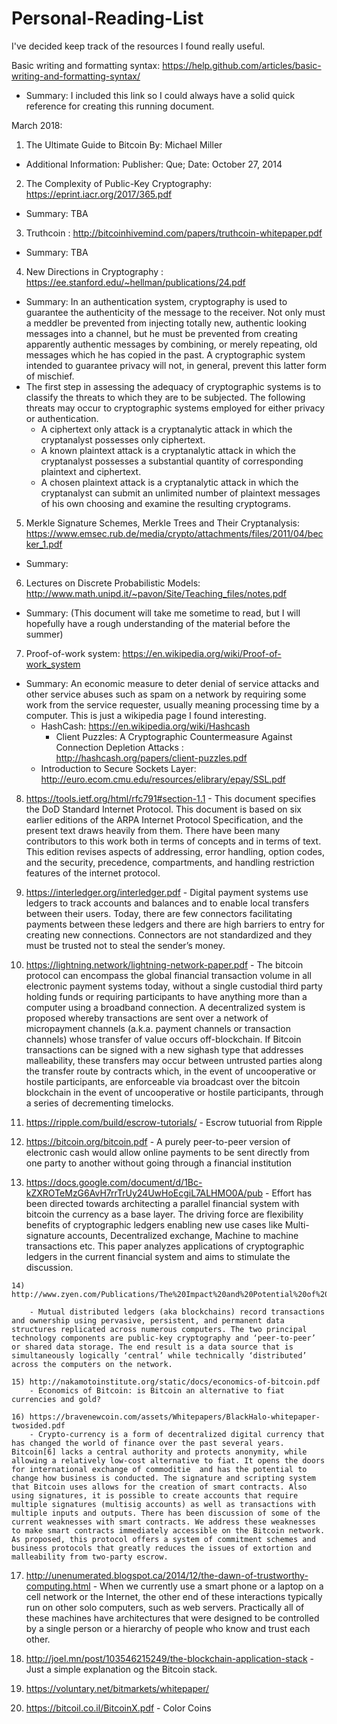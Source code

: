 
# Personal-Reading-List
I've decided keep track of the resources I found really useful.

Basic writing and formatting syntax: https://help.github.com/articles/basic-writing-and-formatting-syntax/
  - Summary: I included this link so I could always have a solid quick reference for creating this running document.
  
March 2018:

1) The Ultimate Guide to Bitcoin By: Michael Miller
  - Additional Information: Publisher: Que; Date: October 27, 2014

2) The Complexity of Public-Key Cryptography: https://eprint.iacr.org/2017/365.pdf
  - Summary: TBA 
  
3) Truthcoin : http://bitcoinhivemind.com/papers/truthcoin-whitepaper.pdf
  - Summary: TBA
  
4) New Directions in Cryptography : https://ee.stanford.edu/~hellman/publications/24.pdf
  - Summary: In an authentication system, cryptography is used to guarantee the authenticity of the message to the receiver. Not only must a meddler be prevented from injecting totally new, authentic looking messages into a channel, but he must be prevented from creating apparently authentic messages by combining, or merely repeating, old messages which he has copied in the past. A cryptographic system intended to guarantee privacy will not, in general, prevent this latter form of mischief. 
  - The first step in assessing the adequacy of cryptographic systems is to classify the threats to which they are to be subjected. The following threats may occur to cryptographic systems employed for either privacy or authentication.
    - A ciphertext only attack is a cryptanalytic attack in which the cryptanalyst possesses only ciphertext.
    - A known plaintext attack is a cryptanalytic attack in which the cryptanalyst possesses a substantial quantity of corresponding plaintext and ciphertext.
    - A chosen plaintext attack is a cryptanalytic attack in which the cryptanalyst can submit an unlimited number of plaintext messages of his own choosing and examine the resulting cryptograms.

5) Merkle Signature Schemes, Merkle Trees and Their Cryptanalysis: https://www.emsec.rub.de/media/crypto/attachments/files/2011/04/becker_1.pdf
  - Summary:

6) Lectures on Discrete Probabilistic Models: http://www.math.unipd.it/~pavon/Site/Teaching_files/notes.pdf
  - Summary: (This document will take me sometime to read, but I will hopefully have a rough understanding of the material before the summer)
  
 7) Proof-of-work system: https://en.wikipedia.org/wiki/Proof-of-work_system
  - Summary: An economic measure to deter denial of service attacks and other service abuses such as spam on a network by requiring some work from the service requester, usually meaning processing time by a computer. This is just a wikipedia page I found interesting.
    - HashCash: https://en.wikipedia.org/wiki/Hashcash
      - Client Puzzles: A Cryptographic Countermeasure Against Connection Depletion Attacks : http://hashcash.org/papers/client-puzzles.pdf
    - Introduction to Secure Sockets Layer: http://euro.ecom.cmu.edu/resources/elibrary/epay/SSL.pdf
    
  8) https://tools.ietf.org/html/rfc791#section-1.1
    - This document specifies the DoD Standard Internet Protocol.  This document is based on six earlier editions of the ARPA Internet Protocol Specification, and the present text draws heavily from them.  There have been many contributors to this work both in terms of concepts and in terms of text.  This edition revises aspects of addressing, error handling, option codes, and the security, precedence, compartments, and handling restriction features of the internet protocol.
    
  9) https://interledger.org/interledger.pdf
    -  Digital payment systems use ledgers to track accounts and balances and to enable local transfers between their users. Today, there are few connectors facilitating payments between these ledgers and there are high barriers to entry for creating new connections. Connectors are not standardized and they must be trusted not to steal the sender’s money.
      
  10) https://lightning.network/lightning-network-paper.pdf
    - The bitcoin protocol can encompass the global financial transaction volume in all electronic payment systems today, without a single custodial third party holding funds or requiring participants to have anything more than a computer using a broadband connection. A decentralized system is proposed whereby transactions are sent over a network of micropayment channels (a.k.a. payment channels or transaction channels) whose transfer of value occurs off-blockchain. If Bitcoin transactions can be signed with a new sighash type that addresses malleability, these transfers may occur between untrusted parties along the transfer route by contracts which, in the event of uncooperative or hostile participants, are enforceable via broadcast over the bitcoin blockchain in the event of uncooperative or hostile participants, through a series of decrementing timelocks. 
   
  11) https://ripple.com/build/escrow-tutorials/
    - Escrow tutuorial from Ripple
    
  12) https://bitcoin.org/bitcoin.pdf
    - A purely peer-to-peer version of electronic cash would allow online payments to be sent directly from one party to another without going through a financial institution
  
  13) https://docs.google.com/document/d/1Bc-kZXROTeMzG6AvH7rrTrUy24UwHoEcgiL7ALHMO0A/pub
    - Effort has been directed towards architecting a parallel financial system with bitcoin the currency as a base layer. The driving force are flexibility benefits of cryptographic ledgers enabling new use cases like Multi-signature accounts, Decentralized exchange, Machine to machine transactions etc. This paper analyzes applications of cryptographic ledgers in the current financial system and aims to stimulate the discussion.
    
    14) http://www.zyen.com/Publications/The%20Impact%20and%20Potential%20of%20Blockchain%20on%20the%20Securities%20Transaction%20Lif....pdf
    
        - Mutual distributed ledgers (aka blockchains) record transactions and ownership using pervasive, persistent, and permanent data structures replicated across numerous computers. The two principal technology components are public-key cryptography and ‘peer-to-peer’ or shared data storage. The end result is a data source that is simultaneously logically ‘central’ while technically ‘distributed’ across the computers on the network. 
        
    15) http://nakamotoinstitute.org/static/docs/economics-of-bitcoin.pdf
        - Economics of Bitcoin: is Bitcoin an alternative to fiat currencies and gold?
        
    16) https://bravenewcoin.com/assets/Whitepapers/BlackHalo-whitepaper-twosided.pdf
        - Crypto-currency is a form of decentralized digital currency that has changed the world of finance over the past several years. Bitcoin[6] lacks a central authority and protects anonymity, while allowing a relatively low-cost alternative to fiat. It opens the doors for international exchange of commoditie  and has the potential to change how business is conducted. The signature and scripting system that Bitcoin uses allows for the creation of smart contracts. Also using signatures, it is possible to create accounts that require multiple signatures (multisig accounts) as well as transactions with multiple inputs and outputs. There has been discussion of some of the current weaknesses with smart contracts. We address these weaknesses to make smart contracts immediately accessible on the Bitcoin network. As proposed, this protocol offers a system of commitment schemes and business protocols that greatly reduces the issues of extortion and malleability from two-party escrow.
        
  17) http://unenumerated.blogspot.ca/2014/12/the-dawn-of-trustworthy-computing.html
    - When we currently use a smart phone or a laptop on a cell network or the Internet, the other end of these interactions typically run on other solo computers, such as web servers. Practically all of these machines have architectures that were designed to be controlled by a single person or a hierarchy of people who know and trust each other. 
  
  18) http://joel.mn/post/103546215249/the-blockchain-application-stack
    - Just a simple explanation og the Bitcoin stack.
    
  19) https://voluntary.net/bitmarkets/whitepaper/
  
  20) https://bitcoil.co.il/BitcoinX.pdf
    - Color Coins
  
